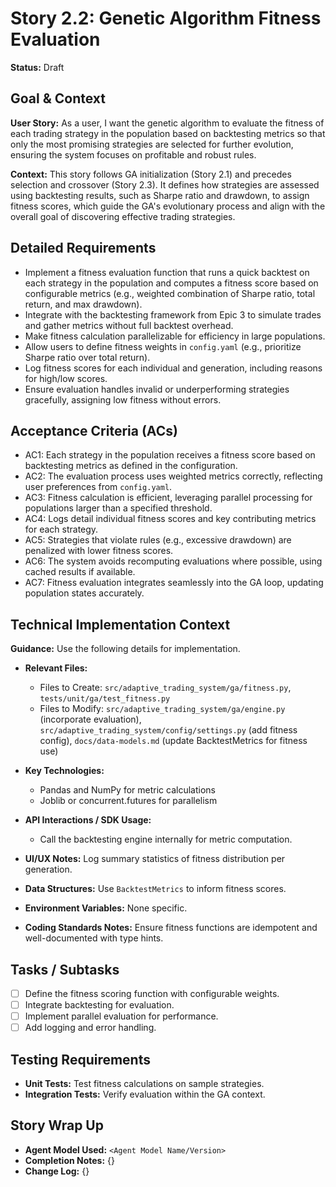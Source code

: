 # Story 2.2: Genetic Algorithm Fitness Evaluation

**Status:** Draft

## Goal & Context

**User Story:** As a user, I want the genetic algorithm to evaluate the fitness of each trading strategy in the population based on backtesting metrics so that only the most promising strategies are selected for further evolution, ensuring the system focuses on profitable and robust rules.

**Context:** This story follows GA initialization (Story 2.1) and precedes selection and crossover (Story 2.3). It defines how strategies are assessed using backtesting results, such as Sharpe ratio and drawdown, to assign fitness scores, which guide the GA's evolutionary process and align with the overall goal of discovering effective trading strategies.

## Detailed Requirements

- Implement a fitness evaluation function that runs a quick backtest on each strategy in the population and computes a fitness score based on configurable metrics (e.g., weighted combination of Sharpe ratio, total return, and max drawdown).
- Integrate with the backtesting framework from Epic 3 to simulate trades and gather metrics without full backtest overhead.
- Make fitness calculation parallelizable for efficiency in large populations.
- Allow users to define fitness weights in `config.yaml` (e.g., prioritize Sharpe ratio over total return).
- Log fitness scores for each individual and generation, including reasons for high/low scores.
- Ensure evaluation handles invalid or underperforming strategies gracefully, assigning low fitness without errors.

## Acceptance Criteria (ACs)

- AC1: Each strategy in the population receives a fitness score based on backtesting metrics as defined in the configuration.
- AC2: The evaluation process uses weighted metrics correctly, reflecting user preferences from `config.yaml`.
- AC3: Fitness calculation is efficient, leveraging parallel processing for populations larger than a specified threshold.
- AC4: Logs detail individual fitness scores and key contributing metrics for each strategy.
- AC5: Strategies that violate rules (e.g., excessive drawdown) are penalized with lower fitness scores.
- AC6: The system avoids recomputing evaluations where possible, using cached results if available.
- AC7: Fitness evaluation integrates seamlessly into the GA loop, updating population states accurately.

## Technical Implementation Context

**Guidance:** Use the following details for implementation.

- **Relevant Files:**
  - Files to Create: `src/adaptive_trading_system/ga/fitness.py`, `tests/unit/ga/test_fitness.py`
  - Files to Modify: `src/adaptive_trading_system/ga/engine.py` (incorporate evaluation), `src/adaptive_trading_system/config/settings.py` (add fitness config), `docs/data-models.md` (update BacktestMetrics for fitness use)

- **Key Technologies:**
  - Pandas and NumPy for metric calculations
  - Joblib or concurrent.futures for parallelism

- **API Interactions / SDK Usage:**
  - Call the backtesting engine internally for metric computation.

- **UI/UX Notes:** Log summary statistics of fitness distribution per generation.

- **Data Structures:** Use `BacktestMetrics` to inform fitness scores.

- **Environment Variables:** None specific.

- **Coding Standards Notes:** Ensure fitness functions are idempotent and well-documented with type hints.

## Tasks / Subtasks

- [ ] Define the fitness scoring function with configurable weights.
- [ ] Integrate backtesting for evaluation.
- [ ] Implement parallel evaluation for performance.
- [ ] Add logging and error handling.

## Testing Requirements

- **Unit Tests:** Test fitness calculations on sample strategies.
- **Integration Tests:** Verify evaluation within the GA context.

## Story Wrap Up

- **Agent Model Used:** `<Agent Model Name/Version>`
- **Completion Notes:** {}
- **Change Log:** {}